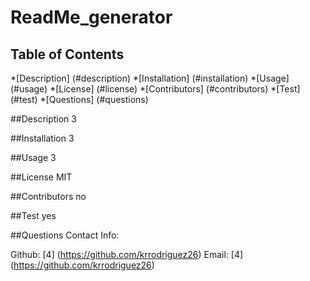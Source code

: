 # ReadMe_generator
  
## Table of Contents
*[Description] (#description)
*[Installation] (#installation)
*[Usage] (#usage)
*[License] (#license)
*[Contributors] (#contributors)
*[Test] (#test)
*[Questions] (#questions)

##Description
3

##Installation
3

##Usage
3

##License
MIT

##Contributors
no

##Test
yes

##Questions
Contact Info:

Github: [4] (https://github.com/krrodriguez26)
Email: [4] (https://github.com/krrodriguez26)
